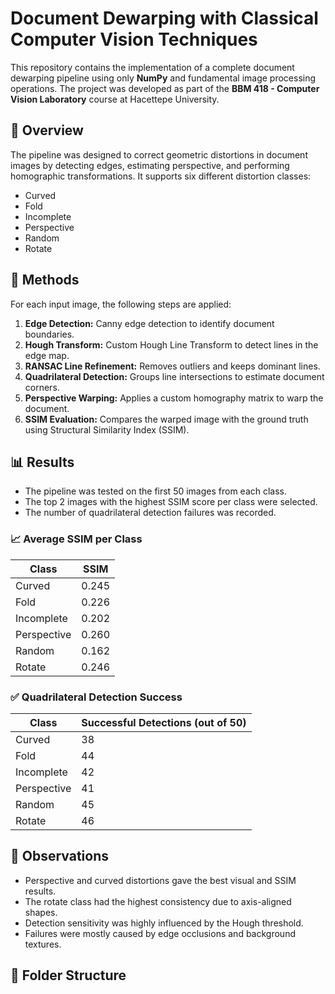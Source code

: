 # Document Dewarping with Classical Computer Vision Techniques

This repository contains the implementation of a complete document dewarping pipeline using only **NumPy** and fundamental image processing operations. The project was developed as part of the **BBM 418 - Computer Vision Laboratory** course at Hacettepe University.

## 🧠 Overview

The pipeline was designed to correct geometric distortions in document images by detecting edges, estimating perspective, and performing homographic transformations. It supports six different distortion classes:
- Curved
- Fold
- Incomplete
- Perspective
- Random
- Rotate

## 🔧 Methods

For each input image, the following steps are applied:

1. **Edge Detection:** Canny edge detection to identify document boundaries.
2. **Hough Transform:** Custom Hough Line Transform to detect lines in the edge map.
3. **RANSAC Line Refinement:** Removes outliers and keeps dominant lines.
4. **Quadrilateral Detection:** Groups line intersections to estimate document corners.
5. **Perspective Warping:** Applies a custom homography matrix to warp the document.
6. **SSIM Evaluation:** Compares the warped image with the ground truth using Structural Similarity Index (SSIM).

## 📊 Results

- The pipeline was tested on the first 50 images from each class.
- The top 2 images with the highest SSIM score per class were selected.
- The number of quadrilateral detection failures was recorded.

### 📈 Average SSIM per Class

| Class       | SSIM  |
|-------------|-------|
| Curved      | 0.245 |
| Fold        | 0.226 |
| Incomplete  | 0.202 |
| Perspective | 0.260 |
| Random      | 0.162 |
| Rotate      | 0.246 |

### ✅ Quadrilateral Detection Success

| Class       | Successful Detections (out of 50) |
|-------------|-----------------------------------|
| Curved      | 38                                |
| Fold        | 44                                |
| Incomplete  | 42                                |
| Perspective | 41                                |
| Random      | 45                                |
| Rotate      | 46                                |

## 🧩 Observations

- Perspective and curved distortions gave the best visual and SSIM results.
- The rotate class had the highest consistency due to axis-aligned shapes.
- Detection sensitivity was highly influenced by the Hough threshold.
- Failures were mostly caused by edge occlusions and background textures.

## 📁 Folder Structure

